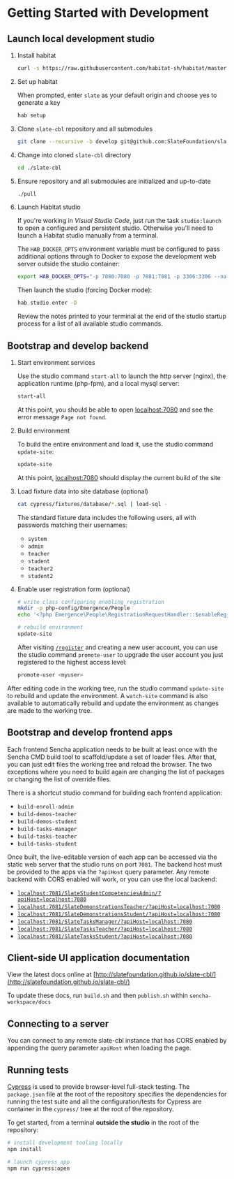 # Getting Started with Development

## Launch local development studio

1. Install habitat

    ```bash
    curl -s https://raw.githubusercontent.com/habitat-sh/habitat/master/components/hab/install.sh | sudo bash
    ```

1. Set up habitat

    When prompted, enter `slate` as your default origin and choose yes to generate a key

    ```bash
    hab setup
    ```

1. Clone `slate-cbl` repository and all submodules

    ```bash
    git clone --recursive -b develop git@github.com:SlateFoundation/slate-cbl.git
    ```

1. Change into cloned `slate-cbl` directory

    ```bash
    cd ./slate-cbl
    ```

1. Ensure repository and all submodules are initialized and up-to-date

    ```bash
    ./pull
    ```

1. Launch Habitat studio

    If you're working in *Visual Studio Code*, just run the task `studio:launch` to open a configured and persistent studio. Otherwise you'll need to launch a Habitat studio manually from a terminal.

    The `HAB_DOCKER_OPTS` environment variable must be configured to pass additional options through to Docker to expose the development web server outside the studio container:

    ```bash
    export HAB_DOCKER_OPTS="-p 7080:7080 -p 7081:7081 -p 3306:3306 --name emergence-studio"
    ```

    Then launch the studio (forcing Docker mode):

    ```bash
    hab studio enter -D
    ```

    Review the notes printed to your terminal at the end of the studio startup process for a list of all available studio commands.

## Bootstrap and develop backend

1. Start environment services

    Use the studio command `start-all` to launch the http server (nginx), the application runtime (php-fpm), and a local mysql server:

    ```bash
    start-all
    ```

    At this point, you should be able to open [localhost:7080](http://localhost:7080) and see the error message `Page not found`.

1. Build environment

    To build the entire environment and load it, use the studio command `update-site`:

    ```bash
    update-site
    ```

    At this point, [localhost:7080](http://localhost:7080) should display the current build of the site

1. Load fixture data into site database (optional)

    ```bash
    cat cypress/fixtures/database/*.sql | load-sql -
    ```

    The standard fixture data includes the following users, all with passwords matching their usernames:

    - `system`
    - `admin`
    - `teacher`
    - `student`
    - `teacher2`
    - `student2`

1. Enable user registration form (optional)

    ```bash
    # write class configuring enabling registration
    mkdir -p php-config/Emergence/People
    echo '<?php Emergence\People\RegistrationRequestHandler::$enableRegistration = true;' > php-config/Emergence/People/RegistrationRequestHandler.config.php

    # rebuild environment
    update-site
    ```

    After visiting [`/register`](http://localhost:7080/register) and creating a new user account, you can use the studio command `promote-user` to upgrade the user account you just registered to the highest access level:

    ```bash
    promote-user <myuser>
    ```

After editing code in the working tree, run the studio command `update-site` to rebuild and update the environment. A `watch-site` command is also available to automatically rebuild and update the environment as changes are made to the working tree.

## Bootstrap and develop frontend apps

Each frontend Sencha application needs to be built at least once with the Sencha CMD build tool to scaffold/update a set of loader files. After that, you can just edit files the working tree and reload the browser. The two exceptions where you need to build again are changing the list of packages or changing the list of override files.

There is a shortcut studio command for building each frontend application:

- `build-enroll-admin`
- `build-demos-teacher`
- `build-demos-student`
- `build-tasks-manager`
- `build-tasks-teacher`
- `build-tasks-student`

Once built, the live-editable version of each app can be accessed via the static web server that the studio runs on port `7081`. The backend host must be provided to the apps via the `?apiHost` query parameter. Any remote backend with CORS enabled will work, or you can use the local backend:

- [`localhost:7081/SlateStudentCompetenciesAdmin/?apiHost=localhost:7080`](http://localhost:7081/SlateStudentCompetenciesAdmin/?apiHost=localhost:7080)
- [`localhost:7081/SlateDemonstrationsTeacher/?apiHost=localhost:7080`](http://localhost:7081/SlateDemonstrationsTeacher/?apiHost=localhost:7080)
- [`localhost:7081/SlateDemonstrationsStudent/?apiHost=localhost:7080`](http://localhost:7081/SlateDemonstrationsStudent/?apiHost=localhost:7080)
- [`localhost:7081/SlateTasksManager/?apiHost=localhost:7080`](http://localhost:7081/SlateTasksManager/?apiHost=localhost:7080)
- [`localhost:7081/SlateTasksTeacher/?apiHost=localhost:7080`](http://localhost:7081/SlateTasksTeacher/?apiHost=localhost:7080)
- [`localhost:7081/SlateTasksStudent/?apiHost=localhost:7080`](http://localhost:7081/SlateTasksStudent/?apiHost=localhost:7080)

## Client-side UI application documentation

View the latest docs online at [http://slatefoundation.github.io/slate-cbl/](http://slatefoundation.github.io/slate-cbl/)

To update these docs, run `build.sh` and then `publish.sh` within `sencha-workspace/docs`

## Connecting to a server

You can connect to any remote slate-cbl instance that has CORS enabled by appending the query
parameter `apiHost` when loading the page.

## Running tests

[Cypress](https://www.cypress.io/) is used to provide browser-level full-stack testing. The `package.json` file at the root of the repository specifies the dependencies for running the test suite and all the configuration/tests for Cypress are container in the `cypress/` tree at the root of the repository.

To get started, from a terminal **outside the studio** in the root of the repository:

```bash
# install development tooling locally
npm install

# launch cypress app
npm run cypress:open
```
